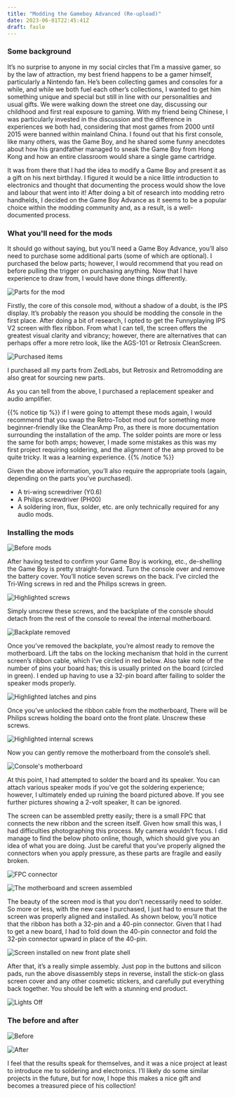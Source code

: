 ```yaml
---
title: "Modding the Gameboy Advanced (Re-upload)"
date: 2023-06-01T22:45:41Z
draft: fasle
---
```


### Some background
It’s no surprise to anyone in my social circles that I’m a massive gamer, so by the law of attraction, my best friend happens to be a gamer himself, particularly a Nintendo fan. He’s been collecting games and consoles for a while, and while we both fuel each other’s collections, I wanted to get him something unique and special but still in line with our personalities and usual gifts. We were walking down the street one day, discussing our childhood and first real exposure to gaming. With my friend being Chinese, I was particularly invested in the discussion and the difference in experiences we both had, considering that most games from 2000 until 2015 were banned within mainland China. I found out that his first console, like many others, was the Game Boy, and he shared some funny anecdotes about how his grandfather managed to sneak the Game Boy from Hong Kong and how an entire classroom would share a single game cartridge.

It was from there that I had the idea to modify a Game Boy and present it as a gift on his next birthday. I figured it would be a nice little introduction to electronics and thought that documenting the process would show the love and labour that went into it! After doing a bit of research into modding retro handhelds, I decided on the Game Boy Advance as it seems to be a popular choice within the modding community and, as a result, is a well-documented process.

### What you'll need for the mods
It should go without saying, but you’ll need a Game Boy Advance, you’ll also need to purchase some additional parts (some of which are optional). I purchased the below parts; however, I would recommend that you read on before pulling the trigger on purchasing anything. Now that I have experience to draw from, I would have done things differently.

![Parts for the mod](BagParts.JPG)

Firstly, the core of this console mod, without a shadow of a doubt, is the IPS display. It’s probably the reason you should be modding the console in the first place. After doing a bit of research, I opted to get the Funnyplaying IPS V2 screen with flex ribbon. From what I can tell, the screen offers the greatest visual clarity and vibrancy; however, there are alternatives that can perhaps offer a more retro look, like the AGS-101 or Retrosix CleanScreen.

![Purchased items](Parts.png)

I purchased all my parts from ZedLabs, but Retrosix and Retromodding are also great for sourcing new parts.

As you can tell from the above, I purchased a replacement speaker and audio amplifier.

{{% notice tip %}}
if I were going to attempt these mods again, I would recommend that you swap the Retro-Tobot mod out for something more beginner-friendly like the CleanAmp Pro, as there is more documentation surrounding the installation of the amp. The solder points are more or less the same for both amps; however, I made some mistakes as this was my first project requiring soldering, and the alignment of the amp proved to be quite tricky. It was a learning experience.
{{% /notice %}}

Given the above information, you’ll also require the appropriate tools (again, depending on the parts you’ve purchased).

* A tri-wing screwdriver (Y0.6)
* A Philips screwdriver (PH00)
* A soldering iron, flux, solder, etc. are only technically required for any audio mods.

### Installing the mods

![Before mods](BeforePhoto.JPG)

After having tested to confirm your Game Boy is working, etc., de-shelling the Game Boy is pretty straight-forward. Turn the console over and remove the battery cover. You’ll notice seven screws on the back. I’ve circled the Tri-Wing screws in red and the Philips screws in green.

![Highlighted screws](HighlightedScrews.png)

Simply unscrew these screws, and the backplate of the console should detach from the rest of the console to reveal the internal motherboard.

![Backplate removed](BPremoved2.JPG)

Once you’ve removed the backplate, you’re almost ready to remove the motherboard. Lift the tabs on the locking mechanism that hold in the current screen’s ribbon cable, which I’ve circled in red below. Also take note of the number of pins your board has; this is usually printed on the board (circled in green). I ended up having to use a 32-pin board after failing to solder the speaker mods properly.

![Highlighted latches and pins](HightedLatches.png)

Once you’ve unlocked the ribbon cable from the motherboard, There will be Philips screws holding the board onto the front plate. Unscrew these screws.

![Highlighted internal screws](MBscrews.png)

Now you can gently remove the motherboard from the console’s shell.

![Console's motherboard](MotherBoard.JPG)

At this point, I had attempted to solder the board and its speaker. You can attach various speaker mods if you’ve got the soldering experience; however, I ultimately ended up ruining the board pictured above. If you see further pictures showing a 2-volt speaker, It can be ignored.

The screen can be assembled pretty easily; there is a small FPC that connects the new ribbon and the screen itself. Given how small this was, I had difficulties photographing this process. My camera wouldn’t focus. I did manage to find the below photo online, though, which should give you an idea of what you are doing. Just be careful that you’ve properly aligned the connectors when you apply pressure, as these parts are fragile and easily broken.

![FPC connector](FPC.png)

![The motherboard and screen assembled](MBandIPS.JPG)

The beauty of the screen mod is that you don’t necessarily need to solder. So more or less, with the new case I purchased, I just had to ensure that the screen was properly aligned and installed. As shown below, you’ll notice that the ribbon has both a 32-pin and a 40-pin connector. Given that I had to get a new board, I had to fold down the 40-pin connector and fold the 32-pin connector upward in place of the 40-pin.

![Screen installed on new front plate shell](ShellIPSInstalled.JPG)

After that, it’s a really simple assembly. Just pop in the buttons and silicon pads, run the above disassembly steps in reverse, install the stick-on glass screen cover and any other cosmetic stickers, and carefully put everything back together. You should be left with a stunning end product.

![Lights Off](LightsOff.JPG)

### The before and after

![Before](OriginalScreen.JPG)

![After](AfterPhoto.JPG)

I feel that the results speak for themselves, and it was a nice project at least to introduce me to soldering and electronics. I’ll likely do some similar projects in the future, but for now, I hope this makes a nice gift and becomes a treasured piece of his collection!
